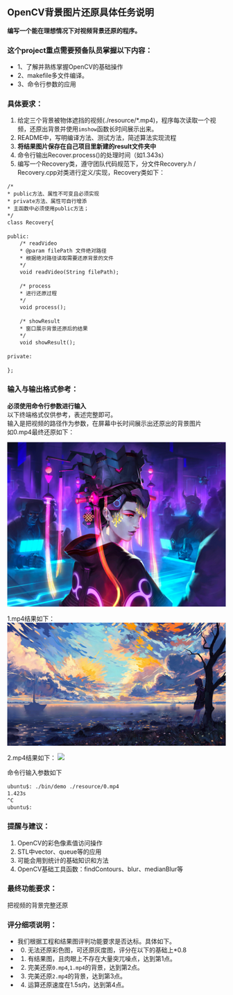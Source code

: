 ## OpenCV背景图片还原具体任务说明
**编写一个能在理想情况下对视频背景还原的程序。**

### 这个project重点需要预备队员掌握以下内容：

- 1、了解并熟练掌握OpenCV的基础操作
- 2、makefile多文件编译。
- 3、命令行参数的应用

### 具体要求： 

1. 给定三个背景被物体遮挡的视频(./resource/*.mp4)，程序每次读取一个视频，还原出背景并使用`imshow`函数长时间展示出来。
2. README中，写明编译方法、测试方法，简述算法实现流程
3. **将结果图片保存在自己项目里新建的result文件夹中**
4. 命令行输出Recover.process()的处理时间（如1.343s）
5. 编写一个Recovery类，遵守团队代码规范下，分文件Recovery.h / Recovery.cpp对类进行定义/实现，Recovery类如下：

```
/*
* public方法、属性不可变且必须实现
* private方法、属性可自行增添
* 主函数中必须使用public方法；
*/
class Recovery{

public:
    /* readVideo
    * @param filePath 文件绝对路径
    * 根据绝对路径读取需要还原背景的文件
    */
    void readVideo(String filePath);

    /* process
    * 进行还原过程
    */
    void process();

    /* showResult
    * 窗口展示背景还原后的结果
    */
    void showResult();

private:

};
```


### 输入与输出格式参考：

**必须使用命令行参数进行输入**  
以下终端格式仅供参考，表述完整即可。  
输入是把视频的路径作为参数，在屏幕中长时间展示出还原出的背景图片  
如0.mp4最终还原如下：

![](result/res0.jpg)

1.mp4结果如下：
![](result/res1.JPG)

2.mp4结果如下：
![](result/res2.png)


命令行输入参数如下

```
ubuntu$: ./bin/demo ./resource/0.mp4
1.423s
^C
ubuntu$:
```


### 提醒与建议：

1. OpenCV的彩色像素值访问操作
2. STL中vector、queue等的应用
3. 可能会用到统计的基础知识和方法
4. OpenCV基础工具函数：findContours、blur、medianBlur等



### 最终功能要求：

把视频的背景完整还原


### 评分细项说明：

- 我们根据工程和结果图评判功能要求是否达标。具体如下。
- 0. 无法还原彩色图，可还原灰度图，评分在以下的基础上*0.8
- 1. 有结果图，且肉眼上不存在大量突兀噪点，达到第1点。  
- 2. 完美还原`0.mp4`,`1.mp4`的背景，达到第2点。
- 3. 完美还原`2.mp4`的背景，达到第3点。
- 4. 运算还原速度在1.5s内，达到第4点。


